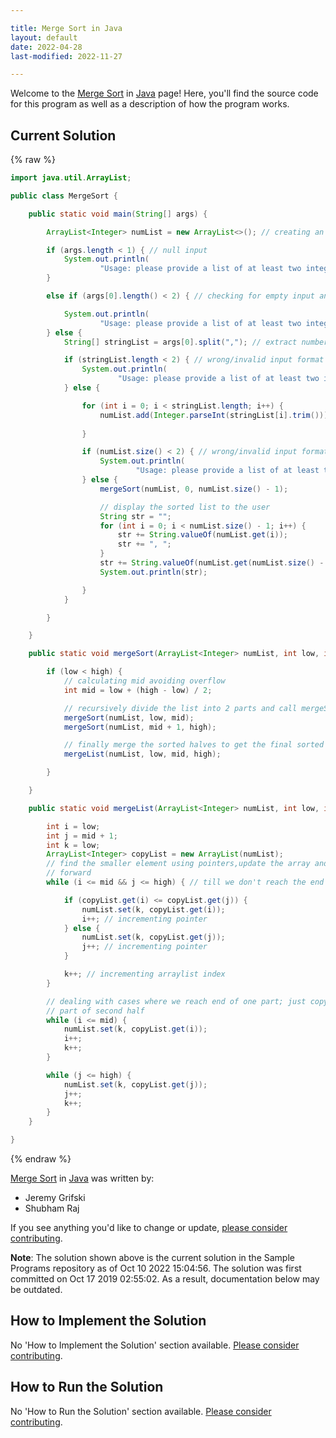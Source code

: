 ```yaml
---

title: Merge Sort in Java
layout: default
date: 2022-04-28
last-modified: 2022-11-27

---
```


Welcome to the [Merge Sort](https://sampleprograms.io/projects/merge-sort) in [Java](https://sampleprograms.io/languages/java) page! Here, you'll find the source code for this program as well as a description of how the program works.

## Current Solution

{% raw %}

```java
import java.util.ArrayList;

public class MergeSort {

    public static void main(String[] args) {

        ArrayList<Integer> numList = new ArrayList<>(); // creating an arraylist(for dynamic size) to store the numbers

        if (args.length < 1) { // null input
            System.out.println(
                    "Usage: please provide a list of at least two integers to sort in the format \"1, 2, 3, 4, 5\"");
        }

        else if (args[0].length() < 2) { // checking for empty input and single number input

            System.out.println(
                    "Usage: please provide a list of at least two integers to sort in the format \"1, 2, 3, 4, 5\"");
        } else {
            String[] stringList = args[0].split(","); // extract numbers from the passed string

            if (stringList.length < 2) { // wrong/invalid input format
                System.out.println(
                        "Usage: please provide a list of at least two integers to sort in the format \"1, 2, 3, 4, 5\"");
            } else {

                for (int i = 0; i < stringList.length; i++) {
                    numList.add(Integer.parseInt(stringList[i].trim())); // convert to Int type and store in numList for
                                                                         // sorting
                }

                if (numList.size() < 2) { // wrong/invalid input format
                    System.out.println(
                            "Usage: please provide a list of at least two integers to sort in the format \"1, 2, 3, 4, 5\"");
                } else {
                    mergeSort(numList, 0, numList.size() - 1);

                    // display the sorted list to the user
                    String str = "";
                    for (int i = 0; i < numList.size() - 1; i++) {
                        str += String.valueOf(numList.get(i));
                        str += ", ";
                    }
                    str += String.valueOf(numList.get(numList.size() - 1));
                    System.out.println(str);

                }
            }

        }

    }

    public static void mergeSort(ArrayList<Integer> numList, int low, int high) {

        if (low < high) {
            // calculating mid avoiding overflow
            int mid = low + (high - low) / 2;

            // recursively divide the list into 2 parts and call mergeSort on each half
            mergeSort(numList, low, mid);
            mergeSort(numList, mid + 1, high);

            // finally merge the sorted halves to get the final sorted list
            mergeList(numList, low, mid, high);

        }

    }

    public static void mergeList(ArrayList<Integer> numList, int low, int mid, int high) {

        int i = low;
        int j = mid + 1;
        int k = low;
        ArrayList<Integer> copyList = new ArrayList(numList);
        // find the smaller element using pointers,update the array and move the pointer
        // forward
        while (i <= mid && j <= high) { // till we don't reach the end of individual arrays

            if (copyList.get(i) <= copyList.get(j)) {
                numList.set(k, copyList.get(i));
                i++; // incrementing pointer
            } else {
                numList.set(k, copyList.get(j));
                j++; // incrementing pointer
            }

            k++; // incrementing arraylist index
        }

        // dealing with cases where we reach end of one part; just copy the remaining
        // part of second half
        while (i <= mid) {
            numList.set(k, copyList.get(i));
            i++;
            k++;
        }

        while (j <= high) {
            numList.set(k, copyList.get(j));
            j++;
            k++;
        }
    }

}
```

{% endraw %}

[Merge Sort](https://sampleprograms.io/projects/merge-sort) in [Java](https://sampleprograms.io/languages/java) was written by:

- Jeremy Grifski
- Shubham Raj

If you see anything you'd like to change or update, [please consider contributing](https://github.com/TheRenegadeCoder/sample-programs).

**Note**: The solution shown above is the current solution in the Sample Programs repository as of Oct 10 2022 15:04:56. The solution was first committed on Oct 17 2019 02:55:02. As a result, documentation below may be outdated.

## How to Implement the Solution

No 'How to Implement the Solution' section available. [Please consider contributing](https://github.com/TheRenegadeCoder/sample-programs-website).

## How to Run the Solution

No 'How to Run the Solution' section available. [Please consider contributing](https://github.com/TheRenegadeCoder/sample-programs-website).